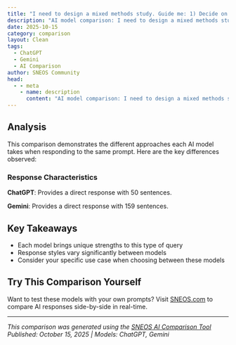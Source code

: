 ```yaml
---
title: "I need to design a mixed methods study. Guide me: 1) Decide on design (convergent"
description: "AI model comparison: I need to design a mixed methods study. Guide me: 1) Decide on design (convergent..."
date: 2025-10-15
category: comparison
layout: Clean
tags:
  - ChatGPT
  - Gemini
  - AI Comparison
author: SNEOS Community
head:
  - - meta
    - name: description
      content: "AI model comparison: I need to design a mixed methods study. Guide me: 1) Decide on design (convergent..."
---
```


<ChatComparison
  title="I need to design a mixed methods study. Guide me: 1) Decide on design (convergent"
  prompt="I need to design a mixed methods study. Guide me: 1) Decide on design (convergent"
  :responses='{"ChatGPT": "Sure! I can help guide you through the process of designing a mixed methods study, specifically a convergent design. Here\u2019s a structured way to approach it:\n\n### 1. Decide on the Research Questions\n\nStart by clearly defining your research questions. In a convergent design, these questions often relate to the same phenomenon but require different types of data to answer comprehensively. Consider both quantitative and qualitative dimensions.\n\n**Example Research Questions:**\n- What are the statistical trends in student performance across different teaching methods (quantitative)?\n- How do students perceive their learning experiences in these different teaching methods (qualitative)?\n\n### 2. Determine the Study Setting and Participants\n\nChoose your setting and participants based on the research questions. Ensure that your sample can provide the data needed for both quantitative and qualitative analysis.\n\n**Example:**\n- Setting: A local high school\n- Participants: A sample of students (quantitative) and a smaller group of students for interviews or focus groups (qualitative).\n\n### 3. Develop Quantitative and Qualitative Components\n\n#### Quantitative Component:\n- **Design**: Decide on the specific quantitative method (e.g., survey, experimental design).\n- **Data Collection**: Plan to collect numerical data, such as test scores or survey responses using validated instruments.\n- **Analysis**: Use appropriate statistical methods to analyze the quantitative data.\n\n**Example:**\n- Collect pre- and post-test scores from students who experienced different teaching methods.\n\n#### Qualitative Component:\n- **Design**: Choose qualitative methods (e.g., interviews, focus groups, or observations).\n- **Data Collection**: Gather in-depth responses to understand participants\u2019 experiences, perceptions, and motivations.\n- **Analysis**: Employ thematic analysis or grounded theory to interpret the qualitative data.\n\n**Example:**\n- Conduct semi-structured interviews with a selection of students to explore their experiences with the different teaching methods.\n\n### 4. Data Integration\n\nIn a convergent design, data from both quantitative and qualitative sources must be integrated for a comprehensive understanding. Plan on how you will compare and contrast the findings across both data types.\n\n- **Timing**: Decide whether the qualitative and quantitative data will be collected simultaneously or sequentially. In convergent design, they are often collected concurrently.\n- **Integration Strategy**: Define how you will triangulate the data. This can be through side-by-side comparisons, linking themes from qualitative work to quantitative results, or using qualitative data to explain quantitative findings.\n\n### 5. Ethical Considerations\n\nAddress ethical considerations for your study. Obtain necessary permissions and ensure informed consent from participants. Consider confidentiality and the right to withdraw from the study.\n\n### 6. Pilot Testing (Optional)\n\nConsider conducting a pilot study to identify potential issues with your data collection instruments for both quantitative and qualitative components.\n\n### 7. Write and Propose the Study\n\nDevelop a proposal that summarizes your study, including:\n- Rationale for using a mixed methods approach\n- Detailed methodology (quantitative and qualitative)\n- Proposed data analysis strategies\n- Ethical considerations and how you plan to address them\n\n### 8. Implementation\n\nOnce approved, implement your study as planned, collecting data for both components and keeping detailed notes on the process for later analysis.\n\n### 9. Analyze and Report Findings\n\nAfter data collection:\n- Analyze quantitative data and present results.\n- Analyze qualitative data and identify themes.\n- Integrate findings and write a discussion that highlights how the qualitative findings provide context to the quantitative results or vice versa.\n\n### 10. Limitations and Future Research\n\nAcknowledge any limitations of your study and suggest areas for future research based on your findings.\n\n### Conclusion\n\nDesigning a mixed methods study using a convergent approach can provide a rich, comprehensive understanding of your research phenomenon. By following these steps, you can create a structured plan that utilizes both quantitative and qualitative data effectively. If you have specific fields of study or topics in mind, feel free to share, and I can help tailor this guidance further!", "Gemini": "This is an excellent starting point! Designing a mixed methods study requires careful consideration of *why* you\u0027re combining methods and *how* they will interact. Let\u0027s break it down.\n\n## Part 1: Deciding on Your Mixed Methods Design (Convergent, Explanatory, Exploratory)\n\nThese three designs represent the core archetypes in mixed methods research, primarily differing in their **timing** (concurrent vs. sequential) and **priority** (which method is more dominant or drives the sequence).\n\n**Before you choose, ask yourself:**\n\n1.  **What is the core research question that *cannot be fully answered by either qualitative or quantitative methods alone*?** This is the fundamental reason for doing mixed methods.\n2.  **What is the *purpose* of combining methods?** Are you seeking to:\n    *   Corroborate findings? (Triangulation)\n    *   Explain quantitative results in more depth?\n    *   Explore a phenomenon qualitatively and then test the findings quantitatively?\n    *   Develop a new instrument?\n    *   Gain a more comprehensive understanding?\n\n---\n\n### The Three Core Designs:\n\n**1. Convergent Parallel Design (QUAL \u002B QUAN)**\n\n*   **Description:** In this design, qualitative (QUAL) and quantitative (QUAN) data are collected **concurrently** (at the same time, or nearly so) but **separately**. The analysis of each type of data is conducted independently. Then, the findings from both analyses are **converged, compared, or merged** during the interpretation phase to see if they corroborate, diverge, or provide complementary insights.\n*   **Purpose:**\n    *   To obtain different but complementary data on the same phenomenon.\n    *   To cross-validate or corroborate findings (triangulation).\n    *   To gain a broader and deeper understanding by comparing different perspectives.\n*   **Priority:** Often equal priority (QUAL \u002B QUAN), but one might be slightly dominant.\n*   **Example:** A study on student engagement might collect survey data (QUAN) on engagement levels and academic performance, while simultaneously conducting focus groups (QUAL) to understand students\u0027 experiences and perceptions of engagement. The findings would then be compared to see if the qualitative insights explain the quantitative trends or offer new perspectives.\n*   **Notation:** QUAL \u002B QUAN (often indicating equal priority) or QUAN \u002B qual (if quantitative is dominant) or QUAL \u002B quan (if qualitative is dominant).\n\n**Choose Convergent if:**\n*   You want to bring different data types to bear on the same research question simultaneously.\n*   You are interested in confirming or cross-validating findings.\n*   You have the resources and time to collect and analyze both types of data concurrently.\n*   You are looking for a comprehensive understanding by combining different lenses.\n\n---\n\n**2. Explanatory Sequential Design (QUAN \u2192 QUAL)**\n\n*   **Description:** This design involves two distinct phases. **Quantitative data is collected and analyzed first.** The qualitative phase then follows, building directly on the initial quantitative results. The purpose of the qualitative data is to **explain, interpret, or elaborate on** the quantitative findings.\n*   **Purpose:**\n    *   To understand the \u0022how\u0022 or \u0022why\u0022 behind significant (or non-significant) quantitative results.\n    *   To identify the mechanisms or processes underlying observed quantitative relationships.\n    *   To elaborate on specific cases or outliers from the quantitative data.\n*   **Priority:** Quantitative data typically has priority (QUAN \u2192 qual).\n*   **Example:** A school district might find through a quantitative analysis of student test scores (QUAN) that students in certain schools are underperforming despite similar resources. An explanatory sequential study would then conduct interviews or observations (QUAL) in those specific schools to understand the contextual factors, teacher practices, or student experiences that might explain the low scores.\n*   **Notation:** QUAN \u2192 QUAL (dominant quantitative followed by less dominant qualitative).\n\n**Choose Explanatory Sequential if:**\n*   You have clear quantitative research questions that you want to answer first.\n*   You need to understand the underlying reasons, processes, or contexts for your quantitative findings.\n*   You prefer a structured, phased approach where one method logically informs the next.\n*   You want to generalize initial quantitative results and then provide rich, detailed explanations.\n\n---\n\n**3. Exploratory Sequential Design (QUAL \u2192 QUAN)**\n\n*   **Description:** Similar to the explanatory design, this also has two phases, but the order is reversed. **Qualitative data is collected and analyzed first.** The initial qualitative findings then inform the development of the quantitative phase, which might involve designing a survey instrument, developing a theory, or testing emerging themes from the qualitative data on a larger sample.\n*   **Purpose:**\n    *   To explore a phenomenon in depth when little is known about it.\n    *   To develop a theory or conceptual framework based on qualitative insights.\n    *   To develop and test an instrument (e.g., a new survey) based on qualitative data.\n    *   To generalize qualitative findings to a larger population.\n*   **Priority:** Qualitative data typically has priority (QUAL \u2192 quan).\n*   **Example:** A researcher might want to understand the experiences of patients with a rare chronic illness. They would first conduct in-depth interviews (QUAL) to identify common themes, challenges, and coping strategies. Based on these qualitative insights, they would then develop a questionnaire (QUAN) to measure the prevalence of these themes and strategies in a larger population of patients.\n*   **Notation:** QUAL \u2192 QUAN (dominant qualitative followed by less dominant quantitative).\n\n**Choose Exploratory Sequential if:**\n*   You are exploring a new phenomenon or a topic about which little is known.\n*   You need to develop a conceptual framework or theory.\n*   You want to develop an instrument (e.g., survey, scale) based on rich qualitative data.\n*   You want to generalize the insights gained from an in-depth qualitative exploration to a broader population.\n\n---\n\n## Part 2: Guiding You Through Designing Your Mixed Methods Study\n\nOnce you\u0027ve chosen your design, here\u0027s a structured approach to flesh out your study:\n\n### Step 1: Define Your Research Problem and Questions\n\n1.  **Identify the Core Research Problem:** What is the overarching issue or gap in knowledge you are addressing?\n2.  **Formulate the Overall Mixed Methods Research Question:** This is the big picture question that requires both qualitative and quantitative insights. It should clearly indicate the mixed methods approach.\n    *   *Example (Convergent):* \u0022To what extent do students\u0027 self-reported engagement strategies (QUAL) converge with their observed academic performance and participation rates (QUAN)?\u0022\n    *   *Example (Explanatory):* \u0022Why do students in underperforming schools (identified quantitatively) report lower levels of motivation and belonging (explored qualitatively)?\u0022\n    *   *Example (Exploratory):* \u0022What are the key themes and categories of \u0027digital literacy\u0027 among adult learners (explored qualitatively), and how prevalent are these factors within a wider community sample (measured quantitatively)?\u0022\n3.  **Formulate Specific Qualitative Research Questions:** These guide your qualitative data collection and analysis.\n    *   *Example (from Explanatory):* \u0022What are the lived experiences of students in underperforming schools regarding their motivation and sense of belonging?\u0022\n4.  **Formulate Specific Quantitative Research Questions/Hypotheses:** These guide your quantitative data collection and analysis.\n    *   *Example (from Explanatory):* \u0022Are there significant differences in academic performance and attendance rates among students in different schools within the district?\u0022\n\n### Step 2: Articulate the Purpose and Rationale for Using Mixed Methods\n\n*   **Why is a single method insufficient?** Explain how combining qualitative and quantitative data will provide a more comprehensive, nuanced, or validated understanding than either method alone.\n*   **Specifically, how will the integration of data types help answer your overall mixed methods question?** This is crucial.\n\n### Step 3: Detail Your Chosen Mixed Methods Design and its Rationale\n\n*   Clearly state whether you are using a Convergent, Explanatory Sequential, or Exploratory Sequential design.\n*   **Justify your choice:** Explain *why* this particular design (timing and priority) is the most appropriate for your research questions and overall purpose. Refer back to the decision points (e.g., \u0022We chose Explanatory Sequential because we first need to identify areas of concern quantitatively before deeply understanding the underlying reasons qualitatively.\u0022)\n*   **Visual Representation:** Consider drawing a diagram of your chosen design (e.g., boxes for data collection/analysis, arrows for sequence, plus signs for concurrent).\n\n### Step 4: Identify Participants and Sampling Strategy\n\n*   **For the Quantitative Component:**\n    *   **Population:** Who are you studying?\n    *   **Sampling Method:** Probability sampling (e.g., random, stratified, cluster) is ideal for generalizability.\n    *   **Sample Size:** Justify based on statistical power analysis or typical practice.\n*   **For the Qualitative Component:**\n    *   **Population/Phenomenon:** What specific group or phenomenon are you exploring?\n    *   **Sampling Method:** Purposeful sampling (e.g., criterion, maximum variation, snowball) to select information-rich cases.\n    *   **Sample Size:** Determined by data saturation (typically 10-30 participants for interviews, depending on depth and scope).\n*   **Integration of Samples:** How do your samples relate across the methods?\n    *   **Identical:** The same participants provide both QUAL and QUAN data (common in Convergent).\n    *   **Parallel/Related:** Different participants from the same broader population (common in Convergent).\n    *   **Nested:** A subset of quantitative participants are selected for qualitative follow-up (common in Explanatory).\n    *   **Sequential:** Qualitative participants inform the selection of quantitative participants (common in Exploratory).\n\n### Step 5: Detail Data Collection Procedures\n\n*   **For the Quantitative Component:**\n    *   **Instruments:** Surveys (questionnaire design, scales used), pre-existing datasets, physiological measures, observational checklists.\n    *   **Procedures:** How will data be collected (online, paper, lab setting)? Who will collect it? What is the timeline?\n    *   **Variables:** Clearly define independent, dependent, and control variables.\n*   **For the Qualitative Component:**\n    *   **Methods:** Interviews (structured, semi-structured, unstructured), focus groups, observations, document analysis, open-ended survey questions.\n    *   **Protocols:** Develop interview guides, observation protocols.\n    *   **Procedures:** How will data be collected (audio/video recording, field notes)? Who will collect it? What is the timeline?\n\n### Step 6: Outline Data Analysis Strategies\n\n*   **For the Quantitative Component:**\n    *   **Descriptive Statistics:** Frequencies, percentages, means, standard deviations.\n    *   **Inferential Statistics:** Regression, ANOVA, t-tests, chi-square, correlation. State which analyses you plan and why.\n    *   **Software:** SPSS, R, Stata, SAS.\n*   **For the Qualitative Component:**\n    *   **Approach:** Thematic analysis, content analysis, narrative analysis, grounded theory, phenomenology.\n    *   **Steps:** Coding (open, axial, selective), theme development, pattern identification.\n    *   **Software:** NVivo, ATLAS.ti, Dedoose, MAXQDA.\n*   **Data Integration Strategy (The HEART of Mixed Methods):** This is where you explain *how* the qualitative and quantitative data/findings will be brought together.\n    *   **Convergent:**\n        *   **Merging:** Combining the analyzed data or results into a single discussion/report.\n        *   **Comparing/Contrasting:** Identifying points of agreement, disagreement, or unique insights between the two datasets.\n        *   **Joint Display:** Creating tables or matrices that visually represent both qualitative themes and quantitative data for comparison.\n    *   **Explanatory Sequential:**\n        *   **Connecting:** Using quantitative findings to purposefully sample for qualitative data collection.\n        *   **Explaining:** Using qualitative themes and narratives to provide context, deeper meaning, or theoretical explanations for the quantitative results.\n    *   **Exploratory Sequential:**\n        *   **Building:** Using qualitative findings to inform the development of quantitative instruments or variables.\n        *   **Generalizing:** Using quantitative data to test or generalize the patterns identified in the qualitative phase to a broader population.\n\n### Step 7: Address Validity, Reliability, and Trustworthiness\n\n*   **Quantitative Rigor:**\n    *   **Internal Validity:** Measures taken to ensure causality (if applicable).\n    *   **External Validity:** Generalizability of findings.\n    *   **Reliability:** Consistency of measures.\n    *   **Construct Validity:** Measures what it intends to measure.\n*   **Qualitative Trustworthiness:**\n    *   **Credibility:** Ensuring findings are believable (e.g., prolonged engagement, triangulation of sources, member checking).\n    *   **Transferability:** Applicability to other contexts (rich, thick description).\n    *   **Dependability:** Consistency over time (audit trail).\n    *   **Confirmability:** Objectivity (researcher reflexivity).\n*   **Mixed Methods Validity:** Consider aspects like:\n    *   **Conversion Validity:** Ensuring data transformation (e.g., qualitizing or quantitizing) is sound.\n    *   **Design Validity:** The appropriateness of the chosen mixed methods design for the research questions.\n    *   **Interpretive Validity:** The soundness of the interpretations drawn from the integrated findings.\n    *   **Legitimation:** The overall quality of the inferences made from the integration.\n\n### Step 8: Consider Practical and Ethical Issues\n\n*   **Timeline and Resources:** Is the design feasible given your time, budget, and personnel?\n*   **Researcher Expertise:** Do you (or your team) have the necessary qualitative and quantitative skills?\n*   **Ethical Review (IRB/REC):**\n    *   Informed consent for both types of data collection.\n    *   Anonymity/confidentiality.\n    *   Potential risks and benefits.\n    *   Special considerations for vulnerable populations.\n\n---\n\nBy systematically working through these steps, you\u0027ll develop a robust and coherent mixed methods study design. Remember, the key is not just to collect both types of data, but to thoughtfully and purposefully integrate them to achieve a deeper understanding than either method could provide alone. Good luck!"}' published-date="{DateTime.UtcNow:HH:mm}"
/>

## Analysis

This comparison demonstrates the different approaches each AI model takes when responding to the same prompt. Here are the key differences observed:

### Response Characteristics

**ChatGPT**: Provides a direct response with 50 sentences. 

**Gemini**: Provides a direct response with 159 sentences. 

## Key Takeaways

- Each model brings unique strengths to this type of query
- Response styles vary significantly between models
- Consider your specific use case when choosing between these models

## Try This Comparison Yourself

Want to test these models with your own prompts? Visit [SNEOS.com](https://sneos.com) to compare AI responses side-by-side in real-time.

---

*This comparison was generated using the [SNEOS AI Comparison Tool](https://sneos.com)*
*Published: October 15, 2025 | Models: ChatGPT, Gemini*
